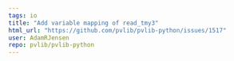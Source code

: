 ```yaml
---
tags: io
title: "Add variable mapping of read_tmy3"
html_url: "https://github.com/pvlib/pvlib-python/issues/1517"
user: AdamRJensen
repo: pvlib/pvlib-python
---
```


